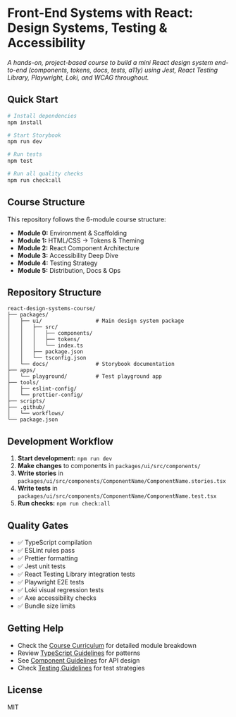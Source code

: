 # Front-End Systems with React: Design Systems, Testing & Accessibility

_A hands-on, project-based course to build a mini React design system end-to-end (components, tokens, docs, tests, a11y) using Jest, React Testing Library, Playwright, Loki, and WCAG throughout._

## Quick Start

```bash
# Install dependencies
npm install

# Start Storybook
npm run dev

# Run tests
npm test

# Run all quality checks
npm run check:all
```

## Course Structure

This repository follows the 6-module course structure:

- **Module 0:** Environment & Scaffolding
- **Module 1:** HTML/CSS → Tokens & Theming
- **Module 2:** React Component Architecture
- **Module 3:** Accessibility Deep Dive
- **Module 4:** Testing Strategy
- **Module 5:** Distribution, Docs & Ops

## Repository Structure

```
react-design-systems-course/
├── packages/
│   ├── ui/                 # Main design system package
│   │   ├── src/
│   │   │   ├── components/
│   │   │   ├── tokens/
│   │   │   └── index.ts
│   │   ├── package.json
│   │   └── tsconfig.json
│   └── docs/               # Storybook documentation
├── apps/
│   └── playground/         # Test playground app
├── tools/
│   ├── eslint-config/
│   └── prettier-config/
├── scripts/
├── .github/
│   └── workflows/
└── package.json
```

## Development Workflow

1. **Start development:** `npm run dev`
2. **Make changes** to components in `packages/ui/src/components/`
3. **Write stories** in `packages/ui/src/components/ComponentName/ComponentName.stories.tsx`
4. **Write tests** in `packages/ui/src/components/ComponentName/ComponentName.test.tsx`
5. **Run checks:** `npm run check:all`

## Quality Gates

- ✅ TypeScript compilation
- ✅ ESLint rules pass
- ✅ Prettier formatting
- ✅ Jest unit tests
- ✅ React Testing Library integration tests
- ✅ Playwright E2E tests
- ✅ Loki visual regression tests
- ✅ Axe accessibility checks
- ✅ Bundle size limits

## Getting Help

- Check the [Course Curriculum](./CURRICULUM.md) for detailed module breakdown
- Review [TypeScript Guidelines](./docs/TYPESCRIPT.md) for patterns
- See [Component Guidelines](./docs/COMPONENTS.md) for API design
- Check [Testing Guidelines](./docs/TESTING.md) for test strategies

## License

MIT
